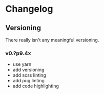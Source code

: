 # Changelog

## Versioning

There really isn't any meaningful versioning.

### v0.?p9.4x
  - use yarn
  - add versioning
  - add scss linting
  - add pug linting
  - add code highlighting

